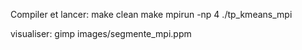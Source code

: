 Compiler et lancer:
make clean
make
mpirun -np 4 ./tp_kmeans_mpi

visualiser:
gimp images/segmente_mpi.ppm

